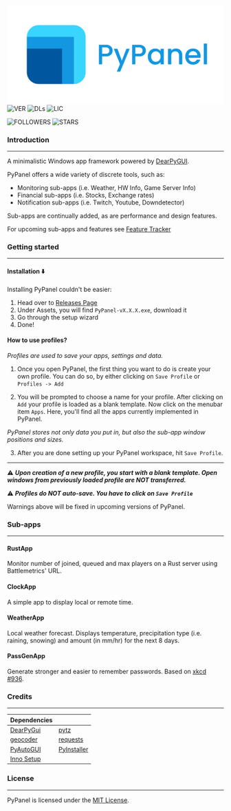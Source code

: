 ![IMG](docs/img/logos/nb_icon_w_text.svg)
![VER](https://img.shields.io/github/v/release/Finoozer/PyPanel)
![DLs](https://img.shields.io/github/downloads/Finoozer/PyPanel/total)
![LIC](https://img.shields.io/github/license/Finoozer/PyPanel)

![FOLLOWERS](https://img.shields.io/github/followers/Finoozer?style=social)
![STARS](https://img.shields.io/github/stars/Finoozer/PyPanel?style=social)
### Introduction

---

A minimalistic Windows app framework powered by [DearPyGUI](https://github.com/hoffstadt/DearPyGui).

PyPanel offers a wide variety of discrete tools, such as:
* Monitoring sub-apps (i.e. Weather, HW Info, Game Server Info)
* Financial sub-apps (i.e. Stocks, Exchange rates)
* Notification sub-apps (i.e. Twitch, Youtube, Downdetector)

Sub-apps are continually added, as are performance and design features.

For upcoming sub-apps and features see [Feature Tracker](https://github.com/Finoozer/PyPanel/projects/2)

### Getting started

---

#### Installation :arrow_down:
Installing PyPanel couldn't be easier:
1. Head over to [Releases Page](https://github.com/Finoozer/PyPanel/releases)
2. Under Assets, you will find `PyPanel-vX.X.X.exe`, download it
3. Go through the setup wizard
4. Done!

#### How to use profiles?


_Profiles are used to save your apps, settings and data._

1. Once you open PyPanel, the first thing you want to do is create your own profile. You can do so, by either clicking 
on `Save Profile` or `Profiles -> Add`

2. You will be prompted to choose a name for your profile. After clicking on `Add` your profile is loaded as a blank 
template. Now click on the menubar item `Apps`. Here, you'll find all the apps currently implemented in PyPanel.

_PyPanel stores not only data you put in, but also the sub-app window positions and sizes._

3. After you are done setting up your PyPanel workspace, hit `Save Profile`.

---

:warning: ***Upon creation of a new profile, you start with a blank template. Open windows from
previously loaded profile are NOT transferred.***

:warning: ***Profiles do NOT auto-save. You have to click on `Save Profile`***

Warnings above will be fixed in upcoming versions of PyPanel.

### Sub-apps

---

#### RustApp
Monitor number of joined, queued and max players on a Rust server using Battlemetrics' URL.

#### ClockApp
A simple app to display local or remote time.

#### WeatherApp
Local weather forecast. Displays temperature, precipitation type (i.e. raining, snowing) and amount (in mm/hr) for the 
next 8 days.

#### PassGenApp
Generate stronger and easier to remember passwords. Based on [xkcd #936](https://xkcd.com/936/).

### Credits

---

| Dependencies |  |
| --- | --- |
| [DearPyGui](https://github.com/hoffstadt/DearPyGui) | [pytz](https://pypi.org/project/pytz/)
| [geocoder](https://pypi.org/project/geocoder/) | [requests](https://github.com/psf/requests)
| [PyAutoGUI](https://pypi.org/project/PyAutoGUI/) | [PyInstaller](https://www.pyinstaller.org/)
| [Inno Setup](https://jrsoftware.org/isinfo.php)

### License

---

PyPanel is licensed under the [MIT License](https://github.com/Finoozer/PyPanel/blob/master/LICENSE.md).